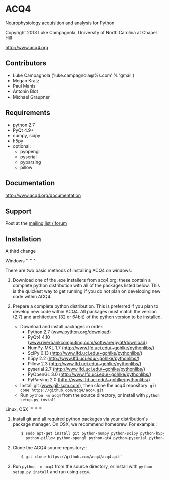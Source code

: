ACQ4
====

Neurophysiology acquisition and analysis for Python

Copyright 2013 Luke Campagnola, University of North Carolina at Chapel Hill

<http://www.acq4.org>


Contributors
------------

  * Luke Campagnola   ('luke.campagnola@%s.com' % 'gmail')
  * Megan Kratz
  * Paul Manis
  * Antonin Blot
  * Michael Graupner

Requirements
------------

  * python 2.7
  * PyQt 4.9+
  * numpy, scipy
  * h5py
  * optional:
      * pyopengl
      * pyserial
      * pyparsing
      * pillow



Documentation
-------------

http://www.acq4.org/documentation


Support
-------

Post at the [mailing list / forum](https://groups.google.com/forum/?fromgroups#!forum/acq4)


Installation
------------

A third change

Windows
'''''''

There are two basic methods of installing ACQ4 on windows:

1. Download one of the .exe installers from acq4.org; these contain a complete python distribution with all of the packages listed below. This is the quickest way to get running if you do not plan on developing new code within ACQ4.

2. Prepare a complete python distribution. This is preferred if you plan to develop new code within ACQ4. All packages must match the version (2.7) and architecture (32 or 64bit) of the python version to be installed.

	* Download and install packages in order:
	    * Python 2.7 (www.python.org/download)
	    * PyQt4 4.10 (www.riverbankcomputing.com/software/pyqt/download)
	    * NumPy-MKL 1.7 (http://www.lfd.uci.edu/~gohlke/pythonlibs/)
	    * SciPy 0.13 (http://www.lfd.uci.edu/~gohlke/pythonlibs/)
	    * h5py 2.2 (http://www.lfd.uci.edu/~gohlke/pythonlibs/)
	    * Pillow 2.3 (http://www.lfd.uci.edu/~gohlke/pythonlibs/)
	    * pyserial 2.7 (http://www.lfd.uci.edu/~gohlke/pythonlibs/)
	    * PyOpenGL 3.0 (http://www.lfd.uci.edu/~gohlke/pythonlibs/)
	    * PyParsing 2.0 (http://www.lfd.uci.edu/~gohlke/pythonlibs/)
    * Install git (www.git-scm.com), then clone the acq4 repository: `git cone https://github.com/acq4/acq4.git`
    * Run `python -m acq4` from the source directory, or install with `python setup.py install`


Linux, OSX
''''''''''

1. Install git and all required python packages via your distribution's package manager. On OSX, we recommend homebrew. For example::

```bash
       $ sudo apt-get install git python-numpy python-scipy python-h5py\
         python-pillow python-opengl python-qt4 python-pyserial python-pyparsing
```

2. Clone the ACQ4 source repository::

```bash
       $ git clone https://github.com/acq4/acq4.git`
```

3. Run `python -m acq4` from the source directory, or install with `python setup.py install` and run using `acq4`.


